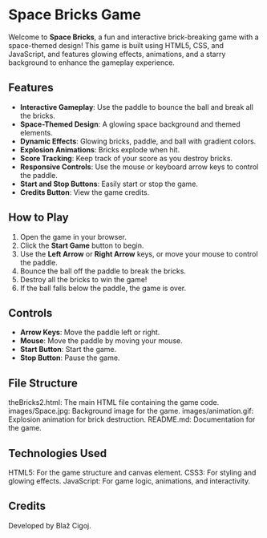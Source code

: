 # Space Bricks Game

Welcome to **Space Bricks**, a fun and interactive brick-breaking game with a space-themed design! This game is built using HTML5, CSS, and JavaScript, and features glowing effects, animations, and a starry background to enhance the gameplay experience.

## Features

- **Interactive Gameplay**: Use the paddle to bounce the ball and break all the bricks.
- **Space-Themed Design**: A glowing space background and themed elements.
- **Dynamic Effects**: Glowing bricks, paddle, and ball with gradient colors.
- **Explosion Animations**: Bricks explode when hit.
- **Score Tracking**: Keep track of your score as you destroy bricks.
- **Responsive Controls**: Use the mouse or keyboard arrow keys to control the paddle.
- **Start and Stop Buttons**: Easily start or stop the game.
- **Credits Button**: View the game credits.

## How to Play

1. Open the game in your browser.
2. Click the **Start Game** button to begin.
3. Use the **Left Arrow** or **Right Arrow** keys, or move your mouse to control the paddle.
4. Bounce the ball off the paddle to break the bricks.
5. Destroy all the bricks to win the game!
6. If the ball falls below the paddle, the game is over.

## Controls

- **Arrow Keys**: Move the paddle left or right.
- **Mouse**: Move the paddle by moving your mouse.
- **Start Button**: Start the game.
- **Stop Button**: Pause the game.

## File Structure
theBricks2.html: The main HTML file containing the game code.
images/Space.jpg: Background image for the game.
images/animation.gif: Explosion animation for brick destruction.
README.md: Documentation for the game.

## Technologies Used
HTML5: For the game structure and canvas element.
CSS3: For styling and glowing effects.
JavaScript: For game logic, animations, and interactivity.

## Credits
Developed by Blaž Cigoj.

